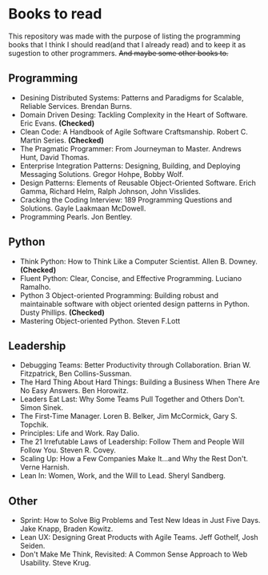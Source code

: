 # Books to read
This repository was made with the purpose of listing the programming books that I think I should read(and that I already read) and to keep it as sugestion to other programmers. ~~And maybe some other books to.~~

## Programming

- Desining Distributed Systems: Patterns and Paradigms for Scalable, Reliable Services. Brendan Burns.  
- Domain Driven Desing: Tackling Complexity in the Heart of Software. Eric Evans. **(Checked)**  
- Clean Code: A Handbook of Agile Software Craftsmanship. Robert C. Martin Series. **(Checked)**  
- The Pragmatic Programmer: From Journeyman to Master. Andrews Hunt, David Thomas.
- Enterprise Integration Patterns: Designing, Building, and Deploying Messaging Solutions. Gregor Hohpe, Bobby Wolf.  
- Design Patterns: Elements of Reusable Object-Oriented Software. Erich Gamma, Richard Helm, Ralph Johnson, John Visslides.  
- Cracking the Coding Interview: 189 Programming Questions and Solutions. Gayle Laakmaan McDowell.  
- Programming Pearls. Jon Bentley.  

## Python
- Think Python: How to Think Like a Computer Scientist. Allen B. Downey. **(Checked)**
- Fluent Python: Clear, Concise, and Effective Programming. Luciano Ramalho.  
- Python 3 Object-oriented Programming: Building robust and maintainable software with object oriented design patterns in Python. Dusty Phillips. **(Checked)**  
- Mastering Object-oriented Python. Steven F.Lott  

## Leadership
- Debugging Teams: Better Productivity through Collaboration. Brian W. Fitzpatrick, Ben Collins-Sussman.
- The Hard Thing About Hard Things: Building a Business When There Are No Easy Answers. Ben Horowitz.  
- Leaders Eat Last: Why Some Teams Pull Together and Others Don't. Simon Sinek.  
- The First-Time Manager.	Loren B. Belker, Jim McCormick, Gary S. Topchik.  
- Principles: Life and Work. 	Ray Dalio.  
- The 21 Irrefutable Laws of Leadership: Follow Them and People Will Follow You. Steven R. Covey.  
- Scaling Up: How a Few Companies Make It...and Why the Rest Don't. Verne Harnish.  
- Lean In: Women, Work, and the Will to Lead. Sheryl Sandberg.  

## Other
- Sprint: How to Solve Big Problems and Test New Ideas in Just Five Days. Jake Knapp, Braden Kowitz.  
- Lean UX: Designing Great Products with Agile Teams. Jeff Gothelf, Josh Seiden.  
- Don't Make Me Think, Revisited: A Common Sense Approach to Web Usability. Steve Krug.  
